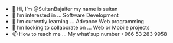 - 👋 Hi, I’m @SultanBajaifer my name is sultan
- 👀 I’m interested in ... Software Development
- 🌱 I’m currently learning ... Advance Web programming
- 💞️ I’m looking to collaborate on ... Web or Mobile projects
- 📫 How to reach me ...
My what'sup number +966 53 283 9958
<!---
SultanBajaifer/SultanBajaifer is a ✨ special ✨ repository because its `README.md` (this file) appears on your GitHub profile.
You can click the Preview link to take a look at your changes.
--->
